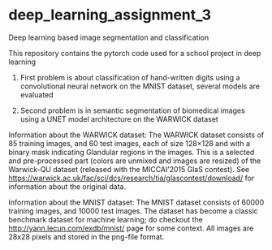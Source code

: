 # deep_learning_assignment_3
Deep learning based image segmentation and classification

This repository contains the pytorch code used for a school project in deep learning

1. First problem is about classification of hand-written digits using a convolutional neural network on the MNIST dataset, several models are evaluated

2. Second problem is in semantic segmentation of biomedical images using a UNET model architecture on the WARWICK dataset

Information about the WARWICK dataset: The WARWICK dataset consists of 85 training images, and 60 test images, each of size 128×128 and with a binary mask indicating Glandular regions in the images. This is a selected and pre-processed part (colors are unmixed and images are resized) of the Warwick-QU dataset (released with the MICCAI’2015 GlaS contest). See https://warwick.ac.uk/fac/sci/dcs/research/tia/glascontest/download/ for information about the original data.

Information about the MNIST dataset: The MNIST dataset consists of 60000 training images, and 10000 test images. The dataset has become a classic benchmark dataset for machine learning; do checkout the http://yann.lecun.com/exdb/mnist/ page for some context. All images are 28x28 pixels and stored in the png-file format.
